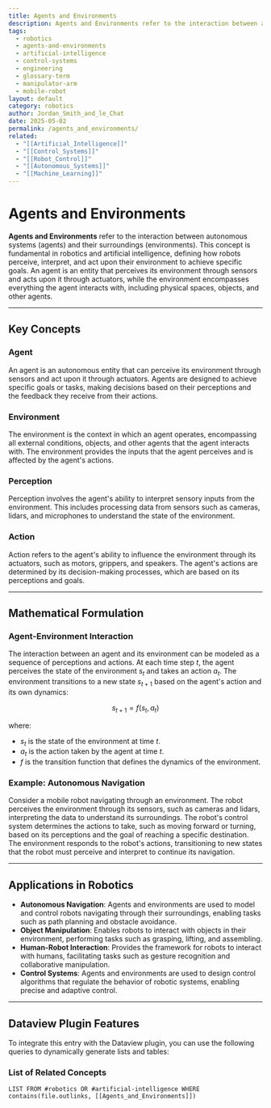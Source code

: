 ```yaml
---
title: Agents and Environments
description: Agents and Environments refer to the interaction between autonomous systems (agents) and their surroundings (environments), defining how robots perceive, interpret, and act upon their environment to achieve specific goals.
tags:
  - robotics
  - agents-and-environments
  - artificial-intelligence
  - control-systems
  - engineering
  - glossary-term
  - manipulator-arm
  - mobile-robot
layout: default
category: robotics
author: Jordan_Smith_and_le_Chat
date: 2025-05-02
permalink: /agents_and_environments/
related:
  - "[[Artificial_Intelligence]]"
  - "[[Control_Systems]]"
  - "[[Robot_Control]]"
  - "[[Autonomous_Systems]]"
  - "[[Machine_Learning]]"
---
```


# Agents and Environments

**Agents and Environments** refer to the interaction between autonomous systems (agents) and their surroundings (environments). This concept is fundamental in robotics and artificial intelligence, defining how robots perceive, interpret, and act upon their environment to achieve specific goals. An agent is an entity that perceives its environment through sensors and acts upon it through actuators, while the environment encompasses everything the agent interacts with, including physical spaces, objects, and other agents.

---

## Key Concepts

### Agent

An agent is an autonomous entity that can perceive its environment through sensors and act upon it through actuators. Agents are designed to achieve specific goals or tasks, making decisions based on their perceptions and the feedback they receive from their actions.

### Environment

The environment is the context in which an agent operates, encompassing all external conditions, objects, and other agents that the agent interacts with. The environment provides the inputs that the agent perceives and is affected by the agent's actions.

### Perception

Perception involves the agent's ability to interpret sensory inputs from the environment. This includes processing data from sensors such as cameras, lidars, and microphones to understand the state of the environment.

### Action

Action refers to the agent's ability to influence the environment through its actuators, such as motors, grippers, and speakers. The agent's actions are determined by its decision-making processes, which are based on its perceptions and goals.

---

## Mathematical Formulation

### Agent-Environment Interaction

The interaction between an agent and its environment can be modeled as a sequence of perceptions and actions. At each time step $t$, the agent perceives the state of the environment $s_t$ and takes an action $a_t$. The environment transitions to a new state $s_{t+1}$ based on the agent's action and its own dynamics:

$$
s_{t+1} = f(s_t, a_t)
$$

where:
- $s_t$ is the state of the environment at time $t$.
- $a_t$ is the action taken by the agent at time $t$.
- $f$ is the transition function that defines the dynamics of the environment.

### Example: Autonomous Navigation

Consider a mobile robot navigating through an environment. The robot perceives the environment through its sensors, such as cameras and lidars, interpreting the data to understand its surroundings. The robot's control system determines the actions to take, such as moving forward or turning, based on its perceptions and the goal of reaching a specific destination. The environment responds to the robot's actions, transitioning to new states that the robot must perceive and interpret to continue its navigation.

---

## Applications in Robotics

- **Autonomous Navigation**: Agents and environments are used to model and control robots navigating through their surroundings, enabling tasks such as path planning and obstacle avoidance.
- **Object Manipulation**: Enables robots to interact with objects in their environment, performing tasks such as grasping, lifting, and assembling.
- **Human-Robot Interaction**: Provides the framework for robots to interact with humans, facilitating tasks such as gesture recognition and collaborative manipulation.
- **Control Systems**: Agents and environments are used to design control algorithms that regulate the behavior of robotic systems, enabling precise and adaptive control.

---

## Dataview Plugin Features

To integrate this entry with the Dataview plugin, you can use the following queries to dynamically generate lists and tables:

### List of Related Concepts

```dataview
LIST FROM #robotics OR #artificial-intelligence WHERE contains(file.outlinks, [[Agents_and_Environments]])
